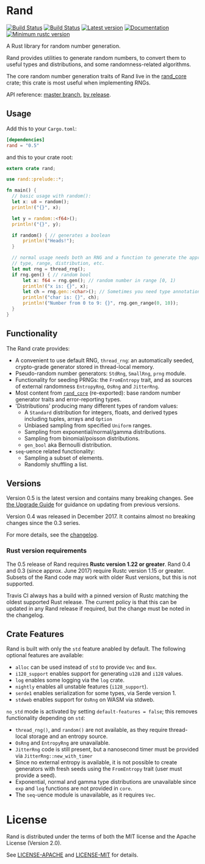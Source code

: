 # Rand

[![Build Status](https://travis-ci.org/rust-lang-nursery/rand.svg?branch=master)](https://travis-ci.org/rust-lang-nursery/rand)
[![Build Status](https://ci.appveyor.com/api/projects/status/github/rust-lang-nursery/rand?svg=true)](https://ci.appveyor.com/project/alexcrichton/rand)
[![Latest version](https://img.shields.io/crates/v/rand.svg)](https://crates.io/crates/rand)
[![Documentation](https://docs.rs/rand/badge.svg)](https://docs.rs/rand)
[![Minimum rustc version](https://img.shields.io/badge/rustc-1.22+-yellow.svg)](https://github.com/rust-lang-nursery/rand#rust-version-requirements)

A Rust library for random number generation.

Rand provides utilities to generate random numbers, to convert them to useful
types and distributions, and some randomness-related algorithms.

The core random number generation traits of Rand live in the [rand_core](
https://crates.io/crates/rand_core) crate; this crate is most useful when
implementing RNGs.

API reference:
[master branch](https://rust-lang-nursery.github.io/rand/rand/index.html),
[by release](https://docs.rs/rand/0.5).

## Usage

Add this to your `Cargo.toml`:

```toml
[dependencies]
rand = "0.5"
```

and this to your crate root:

```rust
extern crate rand;

use rand::prelude::*;

fn main() {
  // basic usage with random():
  let x: u8 = random();
  println!("{}", x);

  let y = random::<f64>();
  println!("{}", y);

  if random() { // generates a boolean
      println!("Heads!");
  }

  // normal usage needs both an RNG and a function to generate the appropriate
  // type, range, distribution, etc.
  let mut rng = thread_rng();
  if rng.gen() { // random bool
      let x: f64 = rng.gen(); // random number in range [0, 1)
      println!("x is: {}", x);
      let ch = rng.gen::<char>(); // Sometimes you need type annotation
      println!("char is: {}", ch);
      println!("Number from 0 to 9: {}", rng.gen_range(0, 10));
  }
}
```

## Functionality

The Rand crate provides:

- A convenient to use default RNG, `thread_rng`: an automatically seeded,
  crypto-grade generator stored in thread-local memory.
- Pseudo-random number generators: `StdRng`, `SmallRng`, `prng` module.
- Functionality for seeding PRNGs: the `FromEntropy` trait, and as sources of
  external randomness `EntropyRng`, `OsRng` and `JitterRng`.
- Most content from [`rand_core`](https://crates.io/crates/rand_core)
  (re-exported): base random number generator traits and error-reporting types.
- 'Distributions' producing many different types of random values:
  - A `Standard` distribution for integers, floats, and derived types including
    tuples, arrays and `Option`
  - Unbiased sampling from specified `Uniform` ranges.
  - Sampling from exponential/normal/gamma distributions.
  - Sampling from binomial/poisson distributions.
  - `gen_bool` aka Bernoulli distribution.
- `seq`-uence related functionality:
  - Sampling a subset of elements.
  - Randomly shuffling a list.


## Versions

Version 0.5 is the latest version and contains many breaking changes.
See [the Upgrade Guide](UPDATING.md) for guidance on updating from previous
versions.

Version 0.4 was released in December 2017. It contains almost no breaking
changes since the 0.3 series.

For more details, see the [changelog](CHANGELOG.md).

### Rust version requirements

The 0.5 release of Rand requires **Rustc version 1.22 or greater**.
Rand 0.4 and 0.3 (since approx. June 2017) require Rustc version 1.15 or
greater. Subsets of the Rand code may work with older Rust versions, but this
is not supported.

Travis CI always has a build with a pinned version of Rustc matching the oldest
supported Rust release. The current policy is that this can be updated in any
Rand release if required, but the change must be noted in the changelog.


## Crate Features

Rand is built with only the `std` feature anabled by default. The following
optional features are available:

- `alloc` can be used instead of `std` to provide `Vec` and `Box`.
- `i128_support` enables support for generating `u128` and `i128` values.
- `log` enables some logging via the `log` crate.
- `nightly` enables all unstable features (`i128_support`).
- `serde1` enables serialization for some types, via Serde version 1.
- `stdweb` enables support for `OsRng` on WASM via stdweb.

`no_std` mode is activated by setting `default-features = false`; this removes
functionality depending on `std`:

- `thread_rng()`, and `random()` are not available, as they require thread-local
  storage and an entropy source.
- `OsRng` and `EntropyRng` are unavailable.
- `JitterRng` code is still present, but a nanosecond timer must be provided via
  `JitterRng::new_with_timer`
- Since no external entropy is available, it is not possible to create
  generators with fresh seeds using the `FromEntropy` trait (user must provide
  a seed).
- Exponential, normal and gamma type distributions are unavailable since `exp`
  and `log` functions are not provided in `core`.
- The `seq`-uence module is unavailable, as it requires `Vec`.


# License

Rand is distributed under the terms of both the MIT license and the
Apache License (Version 2.0).

See [LICENSE-APACHE](LICENSE-APACHE) and [LICENSE-MIT](LICENSE-MIT) for details.
